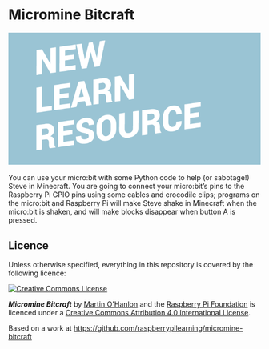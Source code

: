 # Micromine Bitcraft

![](cover_learn.png)

You can use your micro:bit with some Python code to help (or sabotage!) Steve in Minecraft.
You are going to connect your micro:bit’s pins to the Raspberry Pi GPIO pins using some cables and crocodile clips; programs on the micro:bit and Raspberry Pi will make Steve shake in Minecraft when the micro:bit is shaken, and will make blocks disappear when button A is pressed.

## Licence

Unless otherwise specified, everything in this repository is covered by the following licence:

[![Creative Commons License](http://i.creativecommons.org/l/by-sa/4.0/88x31.png)](http://creativecommons.org/licenses/by-sa/4.0/)

***Micromine Bitcraft*** by [Martin O'Hanlon](https://github.com/martinohanlon) and the [Raspberry Pi Foundation](http://www.raspberrypi.org) is licenced under a [Creative Commons Attribution 4.0 International License](http://creativecommons.org/licenses/by-sa/4.0/).

Based on a work at https://github.com/raspberrypilearning/micromine-bitcraft
